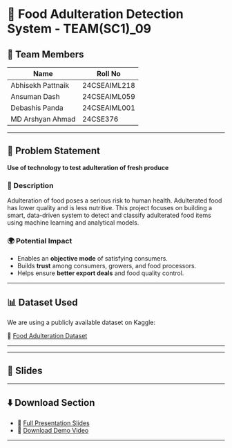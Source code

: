 # 🌱 Food Adulteration Detection System - TEAM(SC1)_09

## 👥 Team Members

| Name                | Roll No           |
|---------------------|-------------------|
| Abhisekh Pattnaik   | 24CSEAIML218      |
| Ansuman Dash        | 24CSEAIML059      |
| Debashis Panda      | 24CSEAIML001      |
| MD Arshyan Ahmad    | 24CSE376          |

---

## 🧠 Problem Statement

**Use of technology to test adulteration of fresh produce**

### 📄 Description

Adulteration of food poses a serious risk to human health. Adulterated food has lower quality and is less nutritive. 
This project focuses on building a smart, data-driven system to detect and classify adulterated food items using machine learning and analytical models.

### 🌍 Potential Impact

- Enables an **objective mode** of satisfying consumers.
- Builds **trust** among consumers, growers, and food processors.
- Helps ensure **better export deals** and food quality control.

---

## 📊 Dataset Used

We are using a publicly available dataset on Kaggle:

🔗 [Food Adulteration Dataset](https://www.kaggle.com/datasets/fahmidachowdhury/food-adulteration-dataset/data)

---


---

## 📂 Slides

---

## ⬇️ Download Section

- 📑 [Full Presentation Slides](./slides/food-analysis-1.png)
- 🎥 [Download Demo Video](https://drive.google.com/drive/folders/1dWFyL0obnc6F1VAixI9lu2inLYe4wuiG?usp=sharing)

---
